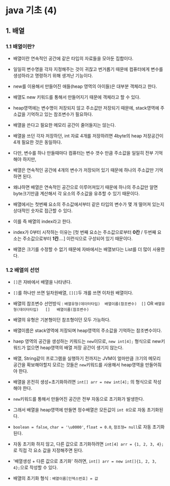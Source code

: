 # java 기초 (4)

## 1. 배열

### 1.1 배열이란?
- 배열이란 연속적인 공간에 같은 타입의 자료들을 모아둔 집합이다.
- 일일히 변수명을 각자 지정해주는 것이 귀찮고 번거롭기 때문에 컴퓨터에게 변수를 생성하라고 명령하기 위해 생겨난 기능이다.

- new를 이용해서 만들어진 애들(heap 영역의 아이들)은 대부분 객체라고 한다. 
- 배열도 new 키워드를 통해서 만들어지기 때문에 객체라고 할 수 있다.
- heap영역에는 변수명이 저장되지 않고 주소값만 저장되기 때문에, stack영역에 주소값을 기억하고 있는 참조변수가 필요하다.

- 배열을 쓴다고 필요한 메모리 공간이 줄어들지는 않는다. 
- 배열을 쓰던 각자 저장하던, int 자료 4개를 저장하려면 4byte의 heap 저장공간이 4개 필요한 것은 동일하다.
- 다만, 변수를 하나 만들때마다 컴퓨터는 변수 갯수 만큼 주소값을 일일히 전부 기억해야 하지만, 
- 배열은 연속적인 공간에 4개의 변수가 저장되어 있기 때문에 하나의 주소값만 기억하면 된다. 
- 왜냐하면 배열은 연속적인 공간으로 이루어져있기 때문에 하나의 주소값만 알면 byte크기만큼 계산해서 각 요소의 주소값을 유추할 수 있기 때문이다.

- 배열에서는 첫번째 요소의 주소값에서부터 같은 타입의 변수가 몇 개 떨어져 있는지 상대적인 숫자로 접근할 수 있다.
- 이를 즉 배열의 index라고 한다.
- index가 0부터 시작하는 이유는 [첫 번째 요소는 주소값으로부터 **0칸** / 두번째 요소는 주소값으로부터 **1칸**....] 이런식으로 구성되어 있기 때문이다.

- 배열은 크기를 수정할 수 없기 때문에 자바에서는 배열보다는 List를 더 많이 사용한다. 

### 1.2 배열의 선언
- `[]`은 자바에서 배열을 나타낸다. 
- `[]`를 하나만 쓰면 일차원배열, `[][]`두 개를 쓰면 이차원 배열이다. 

- 배열의 참조변수 선언방식 : `배열유형(데이터타입)  배열이름(참조변수)  []`   OR   `배열유형(데이터타입)   []   배열이름(참조변수)`

- 배열의 유형은 기본형이던 참조형이던 모두 가능하다. 
- 배열이름은 stack영역에 저장되며 heap영역의 주소값을 기억하는 참조변수이다. 


- haep 영역의 공간을 생성하는 키워드는 `new`이므로, `new int[4];` 형식으로 new키워드가 없으면 heap영역의 배열 저장 공간이 생기지 않는다.
- 배열, String같이 프로그램을 실행하기 전까지는 JVM이 얼마만큼 크기의 메모리 공간을 확보해야할지 모르는 것들은 `new`키워드를 사용해서 heap영역을 만들어줘야 한다. 
- 배열을 온전히 생성+초기화하려면 `int[] arr = new int[4];` 의 형식으로 작성해야 한다. 

- `new`키워드를 통해서 만들어진 공간은 전부 자동으로 초기화가 발생한다.
- 그래서 배열을 heap영역에 만들면 정수배열은 모든값이 `int 0`으로 자동 초기화된다. 
- `boolean = false`, `char = '\u0000'`, `float = 0.0`, `참조형= null`로 자동 초기화된다. 
- 자동 초기화 하지 않고, 다른 값으로 초기화하려면 `int[4] arr = {1, 2, 3, 4};`로 직접 각 요소 값을 지정해주면 된다.

- '배열생성 + 다른 값으로 초기화' 하려면, `int[] arr = new int[]{1, 2, 3, 4};`으로 작성할 수 있다. 

- 배열의 초기화 형식 : `배열이름[인덱스번호] = 값`
